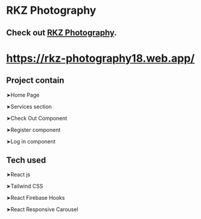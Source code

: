 # RKZ Photography

## Check out [RKZ Photography](https://rkz-photography18.web.app/).

# https://rkz-photography18.web.app/

## Project contain

➤Home Page

➤Services section

➤Check Out Component

➤Register component

➤Log in component

## Tech used

➤React js

➤Tailwind CSS

➤React Firebase Hooks

➤React Responsive Carousel
